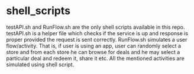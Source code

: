 shell_scripts
=============
testAPI.sh and RunFlow.sh are the only shell scripts available in this repo. 
testAPI.sh is a helper file which checks if the service is up and response is proper provided the request is sent correctly.
RunFlow.sh simulates a user flow/activity. That is, if user is using an app, user can randomly select a store and from 
each store he can browse for deals and he may select a particular deal and redeem it, share it etc. 
All the mentioned activities are simulated using shell script.
